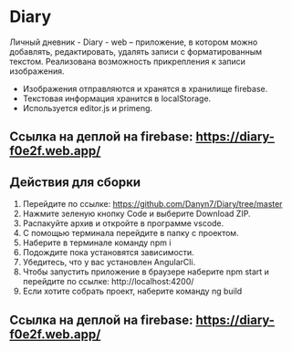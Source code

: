 # Diary

Личный дневник - Diary - web – приложение, в котором можно добавлять, редактировать, удалять записи с форматированным текстом. 
Реализована возможность прикрепления к записи изображения. 

- Изображения отправляются и хранятся в хранилище firebase.
- Текстовая информация хранится в localStorage.
- Используется editor.js и primeng.

## Ссылка на деплой на firebase: https://diary-f0e2f.web.app/


## Действия для сборки

1. Перейдите по ссылке: https://github.com/Danyn7/Diary/tree/master
2. Нажмите зеленую кнопку Code и выберите Download ZIP.
3. Распакуйте архив и откройте в программе vscode.
4. С помощью терминала перейдите в папку с проектом.
5. Наберите в терминале команду npm i
6. Подождите пока установятся зависимости.
7. Убедитесь, что у вас установлен AngularCli.
8. Чтобы запустить приложение в браузере наберите npm start и перейдите по ссылке: http://localhost:4200/
9. Если хотите собрать проект, наберите команду ng build
    
## Ссылка на деплой на firebase: https://diary-f0e2f.web.app/

